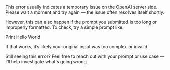 This error usually indicates a temporary issue on the OpenAI server side.
Please wait a moment and try again — the issue often resolves itself shortly.

However, this can also happen if the prompt you submitted is too long or improperly formatted.
To check, try a simple prompt like:

Print Hello World

If that works, it’s likely your original input was too complex or invalid.

Still seeing this error?
Feel free to reach out with your prompt or use case — I’ll help investigate what's going wrong.
